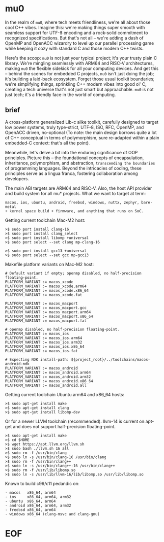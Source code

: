 # mu0

In the realm of `mu0`, where tech meets friendliness, we're all about those cool C++ vibes. Imagine this: we're making things super smooth with seamless support for UTF-8 encoding and a rock-solid commitment to recognized specifications. But that's not all – we're adding a dash of OpenMP and OpenACC wizardry to level up our parallel processing game while keeping it cozy with standard C and those modern C++ twists.

Here's the scoop: `mu0` is not just your typical project; it's your trusty plain C library. We're mingling seamlessly with ARM64 and RISC-V architectures, making `mu0` the flexible sidekick for all your computing devices. And get this – behind the scenes for embedded C projects, `mu0` isn't just doing the job; it's building a laid-back ecosystem. Forget those usual toolkit boundaries; we're simplifying things, sprinkling C++ modern vibes into good ol' C, creating a tech universe that's not just smart but approachable. `mu0` is not just tech; it's a friendly face in the world of computing.

## brief

A cross-platform generalized Lib-c alike toolkit, carefully designed to target low power systems, truly type-strict, UTF-8, ISO, RFC, OpenMP, and OpenACC driven, no-optional (To note: the main design borrows quite a lot of C++ conceptual in terms of polymorphism, sure re-adapted within a plain embedded-C context: that's all the point).

Meanwhile, let's delve a bit into the enduring significance of OOP principles. Picture this – the foundational concepts of encapsulation, inheritance, polymorphism, and abstraction, `transcending the boundaries` of programming languages. Beyond the intricacies of coding, these principles serve as a lingua franca, fostering collaboration among developers.

The main ABI targets are ARM64 and RISC-V. Also, the host API provider and build system for all mu* projects. What we want to target at term:
```
macos, ios, ubuntu, android, freebsd, windows, nuttx, zephyr, bare-metal
+ kernel space build + firmware, and anything that runs on SoC.
```

Getting current toolchain Mac-M2 host:

```
>$ sudo port install clang-16
>$ sudo port install clang_select
>$ sudo port install libomp +universal
>$ sudo port select --set clang mp-clang-16

>$ sudo port install gcc13 +universal
>$ sudo port select --set gcc mp-gcc13
```

Makefile platform variants on Mac-M2 host:

```
# Default variant if empty; openmp disabled, no half-precision floating-point.
PLATFORM_VARIANT := macos_xcode
PLATFORM_VARIANT := macos_xcode.arm64
PLATFORM_VARIANT := macos_xcode.x86_64
PLATFORM_VARIANT := macos_xcode.fat

PLATFORM_VARIANT := macos_macport
PLATFORM_VARIANT := macos_macport.gcc
PLATFORM_VARIANT := macos_macport.arm64
PLATFORM_VARIANT := macos_macport.x86_64
PLATFORM_VARIANT := macos_macport.fat

# openmp disabled, no half-precision floating-point.
PLATFORM_VARIANT := macos_ios
PLATFORM_VARIANT := macos_ios.arm64
PLATFORM_VARIANT := macos_ios.arm32
PLATFORM_VARIANT := macos_ios.x86_64
PLATFORM_VARIANT := macos_ios.fat

# Expecting NDK install-path: ${project_root}/../toolchains/macos-android-ndk
PLATFORM_VARIANT := macos_android
PLATFORM_VARIANT := macos_android.arm64
PLATFORM_VARIANT := macos_android.arm32
PLATFORM_VARIANT := macos_android.x86_64
PLATFORM_VARIANT := macos_android.all

```

Getting current toolchain Ubuntu arm64 and x86_64 hosts:

```
>$ sudo apt-get install make
>$ sudo apt-get install clang
>$ sudo apt-get install libomp-dev
```

Or for a newer LLVM toolchain (recommended). llvm-14 is current on apt-get and does not support half-precision floating-point.

```
>$ sudo apt-get install make
>$ cd $HOME
>$ wget https://apt.llvm.org/llvm.sh
>$ sudo bash ./llvm.sh 16 all
>$ sudo rm -f /usr/bin/clang
>$ sudo ln -s /usr/bin/clang-16 /usr/bin/clang
>$ sudo rm -f /usr/bin/clang++
>$ sudo ln -s /usr/bin/clang++-16 /usr/bin/clang++
>$ sudo rm -f /usr/lib/libomp.so
>$ sudo ln -s /usr/lib/llvm-16/lib/libomp.so /usr/lib/libomp.so
```

Known to build c99/c11 pedandic on:
```
- macos   x86_64, arm64
- ios     x86_64, arm64, arm32
- ubuntu  x86_64, arm64
- android x86_64, arm64, arm32
- freebsd x86_64, arm64
- windows x86_64 (clang-msvc and clang-gnu)
```

# EOF